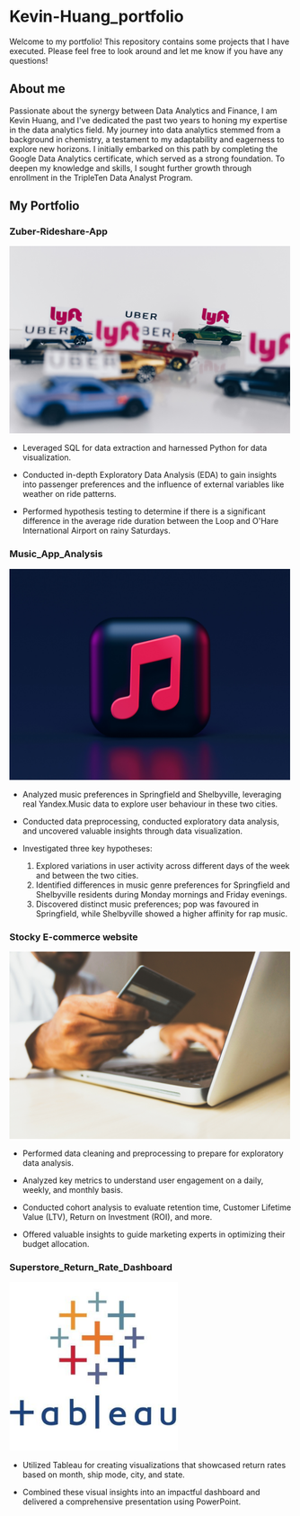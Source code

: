 # Kevin-Huang_portfolio
Welcome to my portfolio! This repository contains some projects that I have executed. Please feel free to look around and let me know if you have any questions!
## About me

Passionate about the synergy between Data Analytics and Finance, I am Kevin Huang, and I've dedicated the past two years to honing my expertise in the data analytics field. My journey into data analytics stemmed from a background in chemistry, a testament to my adaptability and eagerness to explore new horizons. I initially embarked on this path by completing the Google Data Analytics certificate, which served as a strong foundation. To deepen my knowledge and skills, I sought further growth through enrollment in the TripleTen Data Analyst Program.

## My Portfolio
### Zuber-Rideshare-App


<a href="https://github.com/kaizermm/Zuber-Rideshare-Analysis.git">
    <img src="https://github.com/kaizermm/Kevin-Huang_portfolio/blob/main/images/Rideshare.jpg?raw=true" width="500">
</a>


* Leveraged SQL for data extraction and harnessed Python for data visualization.

* Conducted in-depth Exploratory Data Analysis (EDA) to gain insights into passenger preferences and the influence of external variables like weather on ride patterns.

* Performed hypothesis testing to determine if there is a significant difference in the average ride duration between the Loop and O'Hare International Airport on rainy Saturdays.

### Music_App_Analysis






<a href="https://github.com/kaizermm/Music_App_Analysis.git">
    <img src="https://github.com/kaizermm/Kevin-Huang_portfolio/blob/main/images/Music%20App.jpg?raw=true" width="500">
</a>




* Analyzed music preferences in Springfield and Shelbyville, leveraging real Yandex.Music data to explore user behaviour in these two cities.

* Conducted data preprocessing, conducted exploratory data analysis, and uncovered valuable insights through data visualization.

* Investigated three key hypotheses:
  1. Explored variations in user activity across different days of the week and between the two cities.
  2. Identified differences in music genre preferences for Springfield and Shelbyville residents during Monday mornings and Friday evenings.
  3. Discovered distinct music preferences; pop was favoured in Springfield, while Shelbyville showed a higher affinity for rap music.

### Stocky E-commerce website



<a href="https://github.com/kaizermm/Optimize_marketing_expenses_analysis.git">
    <img src="https://github.com/kaizermm/Kevin-Huang_portfolio/blob/main/images/Website.jpg?raw=true" width="500">
</a>


* Performed data cleaning and preprocessing to prepare for exploratory data analysis.

* Analyzed key metrics to understand user engagement on a daily, weekly, and monthly basis.

* Conducted cohort analysis to evaluate retention time, Customer Lifetime Value (LTV), Return on Investment (ROI), and more.

* Offered valuable insights to guide marketing experts in optimizing their budget allocation.

###  Superstore_Return_Rate_Dashboard

<a href="https://github.com/kaizermm/Superstore-Return-Rate.git">
    <img src="https://github.com/kaizermm/Kevin-Huang_portfolio/blob/main/images/tableau-integration-logo.png?raw=true" width="300">
</a>

* Utilized Tableau for creating visualizations that showcased return rates based on month, ship mode, city, and state.

* Combined these visual insights into an impactful dashboard and delivered a comprehensive presentation using PowerPoint.




